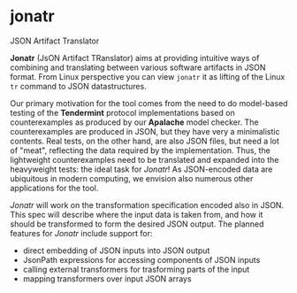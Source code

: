 # jonatr
JSON Artifact Translator

**Jonatr** (JsON Artifact TRanslator) aims at providing intuitive ways of combining and translating between various software artifacts in JSON format. From Linux perspective you can view `jonatr` it as lifting of the Linux `tr` command to JSON datastructures.

Our primary motivation for the tool comes from the need to do model-based testing of the **Tendermint** protocol implementations based on counterexamples as produced by our **Apalache** model checker. The counterexamples are produced in JSON, but they have very a minimalistic contents. Real tests, on the other hand, are also JSON files, but need a lot of "meat", reflecting the data required by the implementation. Thus, the lightweight counterexamples need to be translated and expanded into the heavyweight tests: the ideal task for *Jonatr*! As JSON-encoded data are ubiquitous in modern computing, we envision also numerous other applications for the tool.

*Jonatr* will work on the transformation specification encoded also in JSON. This spec will describe where the input data is taken from, and how it should be transformed to form the desired JSON output. The planned features for *Jonatr* include support for:

* direct embedding of JSON inputs into JSON output
* JsonPath expressions for accessing components of JSON inputs
* calling external transformers for trasforming parts of the input
* mapping transformers over input JSON arrays

